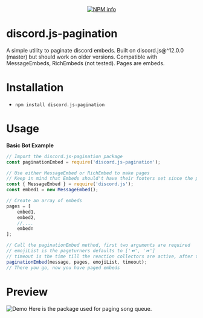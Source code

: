 <div align="center">
  <p>
    <a href="https://nodei.co/npm/discord.js-pagination
/"><img src="https://nodei.co/npm/discord.js-pagination.png?downloads=true&stars=true" alt="NPM info" /></a>
  </p>
</div>


# discord.js-pagination
A simple utility to paginate discord embeds. Built on discord.js@^12.0.0 (master) but should work on older versions. Compatible with MessageEmbeds, RichEmbeds (not tested). Pages are embeds.

# Installation
* `npm install discord.js-pagination`

# Usage
__Basic Bot Example__
```js
// Import the discord.js-pagination package
const paginationEmbed = require('discord.js-pagination');

// Use either MessageEmbed or RichEmbed to make pages
// Keep in mind that Embeds should't have their footers set since the pagination method sets page info there
const { MessageEmbed } = require('discord.js');
const embed1 = new MessageEmbed();

// Create an array of embeds
pages = [
	embed1,
	embed2,
	//....
	embedn
];

// Call the paginationEmbed method, first two arguments are required
// emojiList is the pageturners defaults to ['⏪', '⏩']
// timeout is the time till the reaction collectors are active, after this you can't change pages (in ms), defaults to 120000
paginationEmbed(message, pages, emojiList, timeout);
// There you go, now you have paged embeds
```
# Preview
![Demo](https://raw.githubusercontent.com/saanuregh/discord.js-pagination/master/example/demo.png)
Here is the package used for paging song queue.
